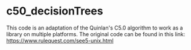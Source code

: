 # c50_decisionTrees
This code is an adaptation of the Quinlan's C5.0 algorithm to work as a library on multiple platforms. The original code can be found in this link: https://www.rulequest.com/see5-unix.html
